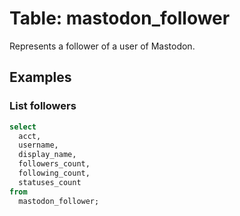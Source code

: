 # Table: mastodon_follower

Represents a follower of a user of Mastodon.

## Examples

### List followers

```sql
select
  acct,
  username,
  display_name,
  followers_count,
  following_count,
  statuses_count
from
  mastodon_follower;
```

